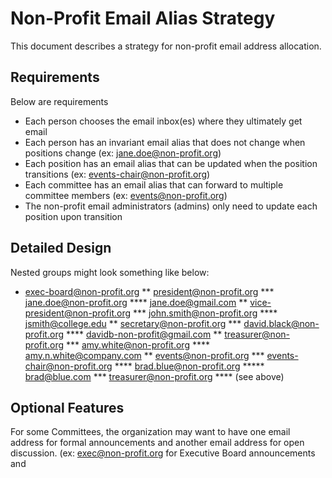 # Non-Profit Email Alias Strategy

This document describes a strategy for non-profit email address allocation.

## Requirements

Below are requirements
* Each person chooses the email inbox(es) where they ultimately get email
* Each person has an invariant email alias that does not change when positions change (ex: jane.doe@non-profit.org)
* Each position has an email alias that can be updated when the position transitions (ex: events-chair@non-profit.org)
* Each committee has an email alias that can forward to multiple committee members (ex: events@non-profit.org)
* The non-profit email administrators (admins) only need to update each position upon transition

## Detailed Design

Nested groups might look something like below:
* exec-board@non-profit.org
** president@non-profit.org
*** jane.doe@non-profit.org
**** jane.doe@gmail.com
** vice-president@non-profit.org
*** john.smith@non-profit.org
**** jsmith@college.edu
** secretary@non-profit.org
*** david.black@non-profit.org
**** davidb-non-profit@gmail.com
** treasurer@non-profit.org
*** amy.white@non-profit.org
**** amy.n.white@company.com
** events@non-profit.org
*** events-chair@non-profit.org
**** brad.blue@non-profit.org
***** brad@blue.com
*** treasurer@non-profit.org
**** (see above)

## Optional Features

For some Committees, the organization may want to have one email address for formal announcements and another email address for open discussion.  (ex: exec@non-profit.org for Executive Board announcements and  
